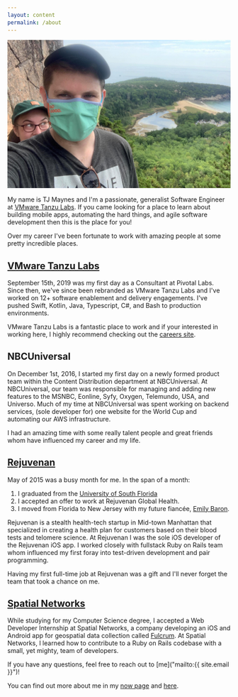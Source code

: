 ```yaml
---
layout: content
permalink: /about
---
```

![maine and me](/public/images/backgrounds/about.jpg)

My name is TJ Maynes and I'm a passionate, generalist Software Engineer at [VMware Tanzu Labs](https://tanzu.vmware.com/labs). If you came looking for a place to learn about building mobile apps, automating the hard things, and agile software development then this is the place for you!

Over my career I've been fortunate to work with amazing people at some pretty incredible places.

## [VMware Tanzu Labs](https://tanzu.vmware.com/labs)

September 15th, 2019 was my first day as a Consultant at Pivotal Labs. Since then, we've since been rebranded as VMware Tanzu Labs and I've worked on 12+ software enablement and delivery engagements. I've pushed Swift, Kotlin, Java, Typescript, C#, and Bash to production environments.

VMware Tanzu Labs is a fantastic place to work and if your interested in working here, I highly recommend checking out the [careers site](https://careers.vmware.com/main/jobs?keywords=labs&location=New%20York).

## NBCUniversal

On December 1st, 2016, I started my first day on a newly formed product team within the Content Distribution department at NBCUniversal. At NBCUniversal, our team was responsible for managing and adding new features to the MSNBC, Eonline, Syfy, Oxygen, Telemundo, USA, and Universo. Much of my time at NBCUniversal was spent working on backend services, (sole developer for) one website for the World Cup and automating our AWS infrastructure.

I had an amazing time with some really talent people and great friends whom have influenced my career and my life.

## [Rejuvenan](https://www.rejuvenan.com/)

May of 2015 was a busy month for me. In the span of a month:
1. I graduated from the [University of South Florida](https://www.usf.edu/engineering/cse/)
2. I accepted an offer to work at Rejuvenan Global Health.
3. I moved from Florida to New Jersey with my future fiancée, [Emily Baron](https://embryoh.com/).

Rejuvenan is a stealth health-tech startup in Mid-town Manhattan that specialized in creating a health plan for customers based on their blood tests and telomere science. At Rejuvenan I was the sole iOS developer of the Rejuvenan iOS app. I worked closely with fullstack Ruby on Rails team whom influenced my first foray into test-driven development and pair programming.

Having my first full-time job at Rejuvenan was a gift and I'll never forget the team that took a chance on me.

## [Spatial Networks](https://www.fulcrumapp.com/)

While studying for my Computer Science degree, I accepted a Web Developer Internship at Spatial Networks, a company developing an iOS and Android app for geospatial data collection called [Fulcrum](https://www.fulcrumapp.com/company). At Spatial Networks, I learned how to contribute to a Ruby on Rails codebase with a small, yet mighty, team of developers.

If you have any questions, feel free to reach out to [me]("mailto:{{ site.email }}")!

You can find out more about me in my [now page](/now) and [here](/links).